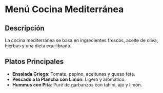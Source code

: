 # Menú Cocina Mediterránea

## Descripción

La cocina mediterránea se basa en ingredientes frescos, aceite de oliva, hierbas y una dieta equilibrada.

## Platos Principales

* **Ensalada Griega**: Tomate, pepino, aceitunas y queso feta.
* **Pescado a la Plancha con Limón**: Ligero y aromático.
* **Hummus con Pita**: Puré de garbanzos con tahini, ajo y limón.


